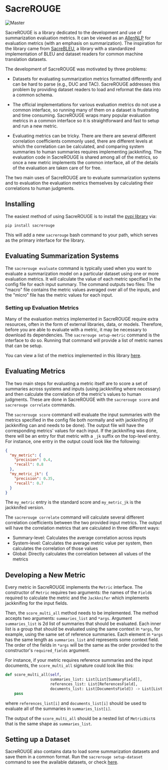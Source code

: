 # SacreROUGE
![Master](https://github.com/danieldeutsch/sacrerouge/workflows/Master/badge.svg?branch=master&event=push)

SacreROUGE is a library dedicated to the development and use of summarization evaluation metrics.
It can be viewed as an [AllenNLP](https://github.com/allenai/allennlp) for evaluation metrics (with an emphasis on summarization).
The inspiration for the library came from [SacreBLEU](https://github.com/mjpost/sacreBLEU), a library with a standardized implementation of BLEU and dataset readers for common machine translation datasets.

The development of SacreROUGE was motivated by three problems: 

- Datasets for evaluating summarization metrics formatted differently and can be hard to parse (e.g., DUC and TAC).
SacreROUGE addresses this problem by providing dataset readers to load and reformat the data into a common schema.

- The official implementations for various evaluation metrics do not use a common interface, so running many of them on a dataset is frustrating and time consuming.
SacreROUGE wraps many popular evaluation metrics in a common interface so it is straightforward and fast to setup and run a new metric.

- Evaluating metrics can be tricky.
There are there are several different correlation coefficients commonly used, there are different levels at which the correlation can be calculated, and comparing system summaries to human summaries requires implementing jackknifing.
The evaluation code in SacreROUGE is shared among all of the metrics, so once a new metric implements the common interface, all of the details of the evaluation are taken care of for free.

The two main uses of SacreROUGE are to evaluate summarization systems and to evaluation the evaluation metrics themselves by calculating their correlations to human judgments.

## Installing
The easiest method of using SacreROUGE is to install the [pypi library](https://pypi.org/project/sacrerouge/) via:
```
pip install sacrerouge
```
This will add a new `sacrerouge` bash command to your path, which serves as the primary interface for the library.

## Evaluating Summarization Systems
The `sacrerouge evaluate` command is typically used when you want to evaluate a summarization model on a particular dataset using one or more evaluation metrics.
It will calculate the value of each metric specified in the config file for each input summary.
The command outputs two files:
The "macro" file contains the metric values averaged over all of the inputs, and the "micro" file has the metric values for each input.

### Setting up Evaluation Metrics
Many of the evaluation metrics implemented in SacreROUGE require extra resources, often in the form of external libraries, data, or models.
Therefore, before you are able to evaluate with a metric, it may be necessary to download its dependencies.
The `sacrerouge setup-metric` command is the interface to do so.
Running that command will provide a list of metric names that can be setup.

You can view a list of the metrics implemented in this library [here](doc/metrics/metrics.md).

## Evaluating Metrics
The two main steps for evaluating a metric itself are to score a set of summaries across systems and inputs (using jackknifing where necessary) and then calculate the correlation of the metric's values to human judgments.
These are done in SacreROUGE with the `sacrerouge score` and `sacrerouge correlate` commands.

The `sacrerouge score` command will evaluate the input summaries with the metrics specified in the config file both normally and with jackknifing (if jackknifing can and needs to be done).
The output file will have the corresponding metrics' values for each input.
If the jackknifing was done, there will be an entry for that metric with a `_jk` suffix on the top-level entry.
For instance, one entry in the output could look like the following:
```json
{
  "my_metric": {
    "precision": 0.4,
    "recall": 0.8
  },
  "my_metric_jk": {
    "precision": 0.35,
    "recall": 0.7
  }
}
```
The `my_metric` entry is the standard score and `my_metric_jk` is the jackknifed version.

The `sacrerouge correlate` command will calculate several different correlation coefficients between the two provided input metrics.
The output will have the correlation metrics that are calculated in three different ways:

- Summary-level: Calculates the average correlation across inputs
- System-level: Calculates the average metric value per system, then calculates the correlation of those values
- Global: Directly calculates the correlation between all values of the metrics 

## Developing a New Metric
Every metric in SacreROUGE implements the `Metric` interface.
The constructor of `Metric` requires two arguments: the names of the `Field`s required to calculate the metric and the `Jackknifer` which implements jackknifing for the input fields.

Then, the `score_multi_all` method needs to be implemented.
The method accepts two arguments: `summaries_list` and `*args`.
Argument `summaries_list` is 2d list of summaries that should be evaluated.
Each inner list is a group that should be evaluated using the same context in `*args`, for example, using the same set of reference summaries.
Each element in `*args` has the same length as `summaries_list` and represents some context field.
The order of the fields in `*args` will be the same as the order provided to the constructor's `required_fields` argument. 

For instance, if your metric requires reference summaries and the input documents, the `score_multi_all` signature could look like this:
```python
def score_multi_all(self,
                    summaries_list: List[List[SummaryField]],
                    references_list: List[ReferencesField],
                    documents_list: List[DocumentsField]) -> List[List[MetricsDict]]:
    pass
```
where `references_list[i]` and `documents_list[i]` should be used to evaluate all of the summaries in `summaries_list[i]`.

The output of the `score_multi_all` should be a nested list of `MetricDict`s that is the same shape as `summaries_list`.

## Setting up a Dataset
SacreROUGE also contains data to load some summarization datasets and save them in a common format.
Run the `sacrerouge setup-dataset` command to see the available datasets, or check [here](doc/datasets/datasets.md).
